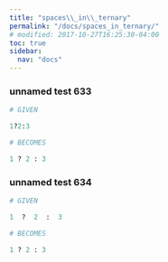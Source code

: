 ```yaml
---
title: "spaces\\_in\\_ternary"
permalink: "/docs/spaces_in_ternary/"
# modified: 2017-10-27T16:25:30-04:00
toc: true
sidebar:
  nav: "docs"
---
```

### unnamed test 633
```ruby
# GIVEN

1?2:3

```
```ruby
# BECOMES

1 ? 2 : 3
```
### unnamed test 634
```ruby
# GIVEN

1  ?  2  :  3

```
```ruby
# BECOMES

1 ? 2 : 3
```
